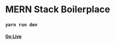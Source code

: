 # MERN Stack Boilerplace
### `yarn run dev`
#### [Go Live](https://git.heroku.com/mern-stack-app-practice.git)

